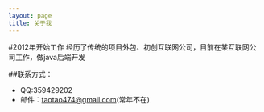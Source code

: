 ```yaml
---
layout: page
title: 关于我
---
```


#2012年开始工作
经历了传统的项目外包、初创互联网公司，目前在某互联网公司工作，做java后端开发

##联系方式：
* QQ:359429202
* 邮件：taotao474@gmail.com(常年不在)
